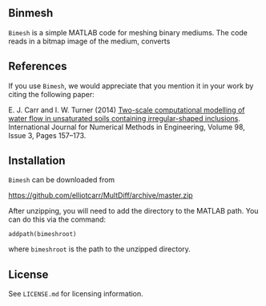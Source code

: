 ## Binmesh

``Bimesh`` is a simple MATLAB code for meshing binary mediums. The code reads in a bitmap image of the medium, converts
## References

If you use ``Bimesh``, we would appreciate that you mention it in your work by citing the following paper:

E. J. Carr and I. W. Turner (2014) [Two-scale computational modelling of water 
flow in unsaturated soils containing irregular-shaped inclusions](http://onlinelibrary.wiley.com/doi/10.1002/nme.4625/abstract).
International Journal for Numerical Methods in Engineering, Volume 98, Issue 3, Pages 157–173.

## Installation

``Bimesh`` can be downloaded from

https://github.com/elliotcarr/MultDiff/archive/master.zip

After unzipping, you will need to add the directory to the MATLAB path. You can do
this via the command:
```
addpath(bimeshroot)
```
where `bimeshroot` is the path to the unzipped directory.

## License

See `LICENSE.md` for licensing information.
